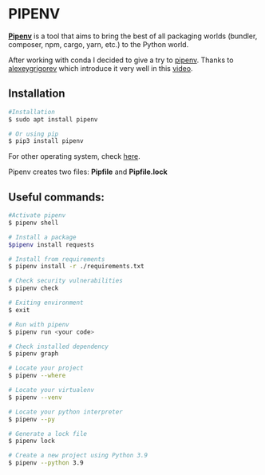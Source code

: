 # PIPENV 



**[Pipenv](https://pypi.org/project/pipenv/)** is a tool that aims to bring the best of all packaging worlds (bundler, composer, npm, cargo, yarn, etc.) to the Python world.

After working with conda I decided to give a try to [pipenv](https://pypi.org/project/pipenv/). Thanks to [alexeygrigorev](https://github.com/alexeygrigorev) which introduce it very well in this [video](https://www.youtube.com/watch?v=BMXh8JGROHM&list=PL3MmuxUbc_hIhxl5Ji8t4O6lPAOpHaCLR). 



## Installation

```bash
#Installation
$ sudo apt install pipenv

# Or using pip
$ pip3 install pipenv

```

For other operating system, check [here](https://pypi.org/project/pipenv/).

Pipenv creates two files: **Pipfile** and **Pipfile.lock**



## Useful commands:

```bash
#Activate pipenv
$ pipenv shell

# Install a package
$pipenv install requests

# Install from requirements
$ pipenv install -r ./requirements.txt

# Check security vulnerabilities
$ pipenv check

# Exiting environment
$ exit

# Run with pipenv
$ pipenv run <your code>

# Check installed dependency
$ pipenv graph

# Locate your project
$ pipenv --where

# Locate your virtualenv
$ pipenv --venv

# Locate your python interpreter
$ pipenv --py

# Generate a lock file
$ pipenv lock

# Create a new project using Python 3.9
$ pipenv --python 3.9

```

